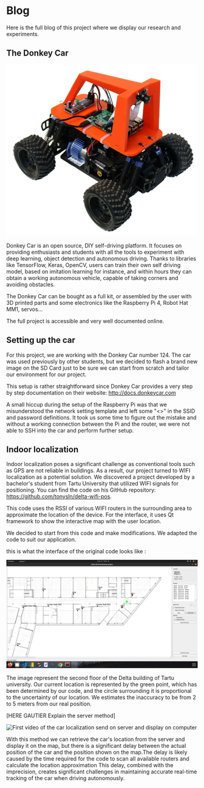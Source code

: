 # Blog
Here is the full blog of this project where we display our research and experiments.

## The Donkey Car

![Donkey Car](Pictures/donkeycar.jpg)

Donkey Car is an open source, DIY self-driving platform. It focuses on providing enthusiasts and students with all the tools to experiment with deep learning, object detection and autonomous driving. Thanks to libraries like TensorFlow, Keras, OpenCV, users can train their own self driving model, based on imitation learning for instance, and within hours they can obtain a working autonomous vehicle, capable of taking corners and avoiding obstacles.

The Donkey Car can be bought as a full kit, or assembled by the user with 3D printed parts and some electronics like the Raspberry Pi 4, Robot Hat MM1, servos...

The full project is accessible and very well documented online.

## Setting up the car

For this project, we are working with the Donkey Car number 124. The car was used previously by other students, but we decided to flash a brand new image on the SD Card just to be sure we can start from scratch and tailor our environment for our project.

This setup is rather straightforward since Donkey Car provides a very step by step documentation on their website: http://docs.donkeycar.com

A small hiccup during the setup of the Raspberry Pi was that we misunderstood the network setting template and left some "<>" in the SSID and password definitions. It took us some time to figure out the mistake and without a working connection between the Pi and the router, we were not able to SSH into the car and perform further setup.

## Indoor localization 

Indoor localization poses a significant challenge as conventional tools such as GPS are not reliable in buildings. As a result, our project turned to WIFI localization as a potential solution. We discovered a project developed by a bachelor's student from Tartu University that utilized WIFI signals for positioning. You can find the code on his GitHub repository: https://github.com/tonysln/delta-wifi-pos.

This code uses the RSSI of various WIFI routers in the surrounding area to approximate the location of the device. For the interface, it uses Qt framework to show the interactive map with the user location.

We decided to start from this code and make modifications. We adapted the code to suit our application.

this is what the interface of the original code looks like :

![First version Interface](Pictures/app_interface1.png)

The image represent the second floor of the Delta building of Tartu university. Our current location is represented by the green point, which has been determined by our code, and the circle surrounding it is proportional to the uncertainty of our location.
We estimates the inaccuracy to be from 2 to 5 meters from our real position.


[HERE GAUTIER Explain the server method]


![First video of the car localization send on server and display on computer](https://www.youtube.com/watch?v=https://youtu.be/ZmvoQWlBWLI)


With this method we can retrieve the car's location from the server and display it on the map, but there is a significant delay between the actual position of the car and the position shown on the map.The delay is likely caused by the time required for the code to scan all available routers and calculate the location approximation This delay, combined with the imprecision, creates significant challenges in maintaining accurate real-time tracking of the car when driving autonomously.